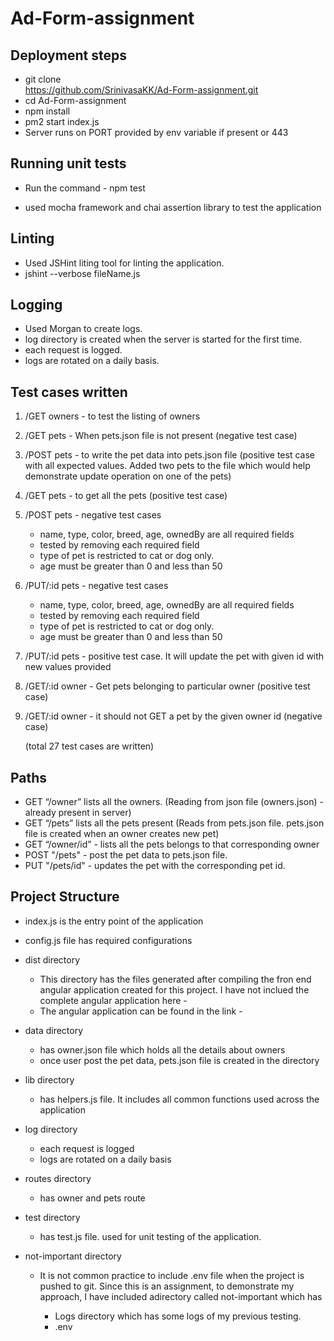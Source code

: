 # Ad-Form-assignment

## Deployment steps

- git clone  
  https://github.com/SrinivasaKK/Ad-Form-assignment.git
- cd Ad-Form-assignment
- npm install
- pm2 start index.js
- Server runs on PORT provided by env variable if present or 443

## Running unit tests

- Run the command - npm test

- used mocha framework and chai assertion library to test the application

## Linting

- Used JSHint liting tool for linting the application.
- jshint --verbose fileName.js

## Logging

- Used Morgan to create logs.
- log directory is created when the server is started for the first time.
- each request is logged.
- logs are rotated on a daily basis.

## Test cases written

1. /GET owners - to test the listing of owners
2. /GET pets - When pets.json file is not present (negative test case)
3. /POST pets - to write the pet data into pets.json file (positive test case with all expected values. Added two pets to the file which would help demonstrate update operation on one of the pets)
4. /GET pets - to get all the pets (positive test case)
5. /POST pets - negative test cases

   - name, type, color, breed, age, ownedBy are all required fields
   - tested by removing each required field
   - type of pet is restricted to cat or dog only.
   - age must be greater than 0 and less than 50

6. /PUT/:id pets - negative test cases

   - name, type, color, breed, age, ownedBy are all required fields
   - tested by removing each required field
   - type of pet is restricted to cat or dog only.
   - age must be greater than 0 and less than 50

7. /PUT/:id pets - positive test case. It will update the pet with given id with new values provided

8. /GET/:id owner - Get pets belonging to particular owner (positive test case)

9. /GET/:id owner - it should not GET a pet by the given owner id (negative case)

   (total 27 test cases are written)

## Paths

- GET “/owner” lists all the owners. (Reading from json file (owners.json) - already present in server)
- GET “/pets” lists all the pets present (Reads from pets.json file. pets.json file is created when an owner creates new pet)
- GET “/owner/id” - lists all the pets belongs to that corresponding owner
- POST "/pets" - post the pet data to pets.json file.
- PUT "/pets/id" - updates the pet with the corresponding pet id.

## Project Structure

- index.js is the entry point of the application
- config.js file has required configurations
- dist directory
  - This directory has the files generated after compiling the fron end angular application created for this project. I have not inclued the complete angular application here -
  - The angular application can be found in the link -
- data directory
  - has owner.json file which holds all the details about owners
  - once user post the pet data, pets.json file is created in the directory
- lib directory
  - has helpers.js file. It includes all common functions used across the application
- log directory
  - each request is logged
  - logs are rotated on a daily basis
- routes directory
  - has owner and pets route
- test directory
  - has test.js file. used for unit testing of the application.
- not-important directory

  - It is not common practice to include .env file when the project is pushed to git.
    Since this is an assignment, to demonstrate my approach, I have included adirectory called not-important which has

    - Logs directory which has some logs of my previous testing.
    - .env
